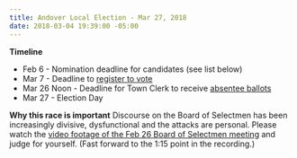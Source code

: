 ```yaml
---
title: Andover Local Election - Mar 27, 2018
date: 2018-03-04 19:39:00 -05:00
---
```


**Timeline**
* Feb 6 - Nomination deadline for candidates (see list below)
* Mar 7 - Deadline to [register to vote](http://bit.ly/1IYJYjQ)
* Mar 26 Noon - Deadline for Town Clerk to receive [absentee ballots](http://bit.ly/2I5r4cy)
* Mar 27 - Election Day

**Why this race is important**
Discourse on the Board of Selectmen has been increasingly divisive, dysfunctional and the attacks are personal. Please watch the [video footage of the Feb 26 Board of Selectmen meeting](http://bit.ly/2tiNQdq) and judge for yourself. (Fast forward to the 1:15 point in the recording.)